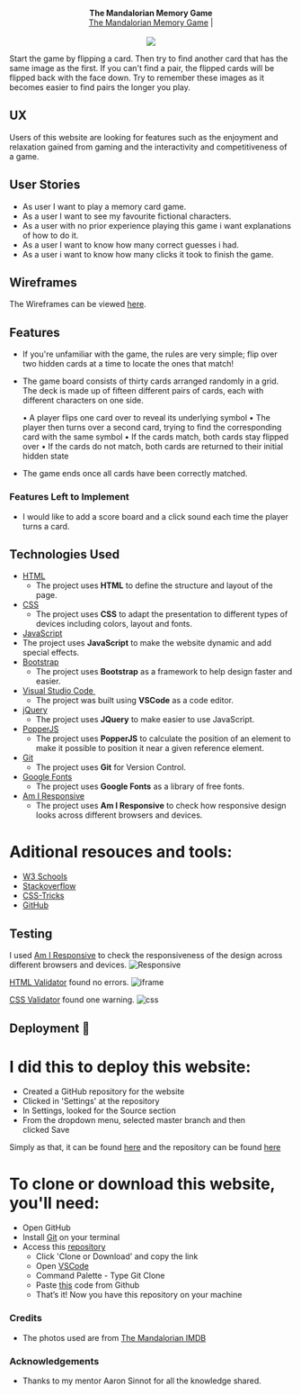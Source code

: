 <p align="center">
  <b>The Mandalorian Memory Game</b><br>
  <a href="https://miadublin.github.io/2ndmilestone/">The Mandalorian Memory Game</a> |
  <br><br>
  <img src="https://user-images.githubusercontent.com/54308513/72657792-b310e180-39a0-11ea-80f2-b17ffac82844.png">
</p>

Start the game by flipping a card. Then try to find another card that has the same image as the first. If you can't find a pair, the flipped cards will be flipped back with the face down. Try to remember these images as it becomes easier to find pairs the longer you play.

## UX
 
Users of this website are looking for features such as the enjoyment and relaxation gained from gaming and the interactivity and competitiveness of a game. 

## User Stories

- As user I want to play a memory card game.
- As a user I want to see my favourite fictional characters. 
- As a user with no prior experience playing this game i want explanations of how to do it.
- As a user I want to know how many correct guesses i had.
- As a user i want to know how many clicks it took to finish the game.

## Wireframes

The Wireframes can be viewed [here](https://user-images.githubusercontent.com/54308513/72658124-86f75f80-39a4-11ea-80bb-223aec36be30.png).

## Features

- If you're unfamiliar with the game, the rules are very simple; flip over two hidden cards at a time to locate the ones that match!

- The game board consists of thirty cards arranged randomly in a grid. The deck is made up of fifteen different pairs of cards, each with different characters on one side. 

	•	A player flips one card over to reveal its underlying symbol
	•	The player then turns over a second card, trying to find the corresponding card with the same symbol
	•	If the cards match, both cards stay flipped over
	•	If the cards do not match, both cards are returned to their initial hidden state

		
- The game ends once all cards have been correctly matched.


### Features Left to Implement
- I would like to add a score board and a click sound each time the player turns a card.

## Technologies Used

- [HTML](https://en.wikipedia.org/wiki/HTML)
    - The project uses **HTML** to define the structure and layout of the page.
- [CSS](https://en.wikipedia.org/wiki/Cascading_Style_Sheets)
    - The project uses **CSS** to adapt the presentation to different types of devices including colors, layout and fonts.
- [JavaScript](https://en.wikipedia.org/wiki/JavaScript)
- The project uses **JavaScript** to make the website dynamic and add special effects.
- [Bootstrap](https://getbootstrap.com)
    - The project uses **Bootstrap** as a framework to help design faster and easier.
- [Visual Studio Code ](https://code.visualstudio.com)
    - The project was built using **VSCode** as a code editor.
- [jQuery](https://jquery.com)
    - The project uses **JQuery** to make easier to use JavaScript.
- [PopperJS](https://popper.js.org)
    - The project uses **PopperJS** to calculate the position of an element to make it possible to position it near a given reference element.
- [Git](https://git-scm.com)
    - The project uses **Git** for Version Control.
- [Google Fonts](https://fonts.google.com)
    - The project uses **Google Fonts** as a library of free fonts.
- [Am I Responsive](http://ami.responsivedesign.is/)
    - The project uses **Am I Responsive** to check how responsive design looks across different browsers and devices.

# Aditional resouces and tools:
- [W3 Schools](https://www.w3schools.com/)
- [Stackoverflow](https://stackoverflow.com/)
- [CSS-Tricks](https://css-tricks.com/)
- [GitHub](https://github.com/)
   
## Testing

I used [Am I Responsive](http://ami.responsivedesign.is/) to check the responsiveness of the design across different browsers and devices.
![Responsive](https://user-images.githubusercontent.com/54308513/72658233-fcaffb00-39a5-11ea-96bf-f66e90f1ba73.png)

[HTML Validator](https://validator.w3.org/) found no errors.
![iframe](https://user-images.githubusercontent.com/54308513/72658271-77791600-39a6-11ea-9b12-9e9e4819b90e.png)

[CSS Validator](https://jigsaw.w3.org/css-validator) found one warning. 
![css](https://user-images.githubusercontent.com/54308513/72658305-f5d5b800-39a6-11ea-8f38-458abf91b830.png)


## Deployment 🚀

# I did this to deploy this website:

- Created a GitHub repository for the website
- Clicked in 'Settings' at the repository
- In Settings, looked for the Source section 
- From the dropdown menu, selected master branch and then clicked Save

Simply as that, it can be found [here](https://miadublin.github.io/2ndmilestone/) and the repository can be found [here](https://github.com/miadublin/2ndmilestone) 


# To clone or download this website, you'll need:
- Open GitHub 
- Install [Git](https://git-scm.com/download/win) on your terminal
- Access this [repository](https://github.com/miadublin/2ndmilestone)
	- Click 'Clone or Download' and copy the link
	- Open [VSCode](https://code.visualstudio.com/) 
    - Command Palette - Type Git Clone
    - Paste [this](https://github.com/miadublin/2ndmilestone.git) code from Github 
    - That’s it! Now you have this repository on your machine

### Credits

- The photos used are from [The Mandalorian IMDB](https://www.imdb.com/title/tt8111088/)

### Acknowledgements

- Thanks to my mentor Aaron Sinnot for all the knowledge shared.
